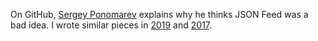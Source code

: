 On GitHub, <a href="https://github.com/manton/JSONFeed/issues/6#issuecomment-647008288">Sergey Ponomarev</a> explains why he thinks JSON Feed was a bad idea. I wrote similar pieces in <a href="http://scripting.com/2019/11/04/164251.html">2019</a> and <a href="http://scripting.com/2017/05/21/reEvanWilliamsAndJsonFeed.html">2017</a>.
